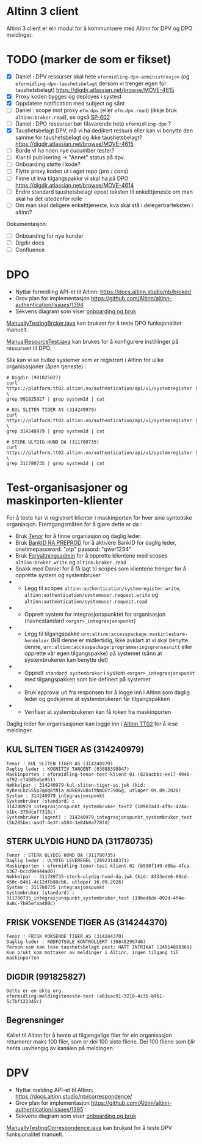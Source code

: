 # Altinn 3 client

Altinn 3 client er ein modul for å kommunisere med Altinn for DPV og DPO meldinger.

# TODO (marker de som er fikset)

- [x] Daniel : DPV ressurser skal hete `eformidling-dpv-administrasjon` (og `eformidling-dpv-taushetsbelagt` dersom vi trenger egen for taushetsbelagt) https://digdir.atlassian.net/browse/MOVE-4615
- [x] Proxy koden bygges og deployes i systest
- [x] Oppdatere notification med subject og sånt
- [ ] Daniel : scope mot proxy `efm:dpv` (eller `efm:dpv.read`) (ikkje bruk `altinn:broker.read`), se også [SP-602](https://digdir.atlassian.net/browse/SP-602)
- [ ] Daniel : DPO ressurser bør tilsvarende hete `eformidling-dpo` ?
- [X] Taushetsbelagt DPV, må vi ha dedikert ressurs eller kan vi benytte den samme for taushetsbelagt og ikke taushetsbelagt? https://digdir.atlassian.net/browse/MOVE-4615
- [ ] Burde vi ha noen nye cucumber tester?
- [ ] Klar til publisering -> "Annet" status på dpv.
- [ ] Onboarding støtte i kode?
- [ ] Flytte proxy koden ut i eget repo (pro / cons)
- [ ] Finne ut kva tilgangspakke vi skal ha på DPO https://digdir.atlassian.net/browse/MOVE-4614
- [ ] Endre standard taushetsbelagt epost teksten til enkelttjeneste om man skal ha det istedenfor rolle
- [ ] Om man skal deligere enkelttjeneste, kva skal stå i delegerbarteksten i altinn?

Dokumentasjon:
- [ ] Onboarding for nye kunder
- [ ] Digdir docs
- [ ] Confluence

# DPO

- Nyttar formidling API-et til Altinn: https://docs.altinn.studio/nb/broker/
- Grov plan for implementasjon https://github.com/Altinn/altinn-authentication/issues/1394
- Sekvens diagram som viser [onboarding og bruk](altinn_dpo.md)

[ManuallyTestingBroker.java](src/test/java/no/difi/meldingsutveksling/altinnv3/dpo/ManuallyTestingBroker.java) kan brukast for å teste DPO funksjonalitet manuelt.

[ManualResourceTest.java](src/test/java/no/difi/meldingsutveksling/altinnv3/dpo/ManualResourceTest.java) kan brukes for å konfigurere instillinger på ressursen til DPO.

Slik kan vi se hvilke systemer som er registrert i Altinn for ulike organisasjoner (åpen tjeneste) :
```
# Digdir (991825827)
curl https://platform.tt02.altinn.no/authentication/api/v1/systemregister | \
grep 991825827 | grep systemId | cat

# KUL SLITEN TIGER AS (314240979)
curl https://platform.tt02.altinn.no/authentication/api/v1/systemregister | \
grep 314240979 | grep systemId | cat

# STERK ULYDIG HUND DA (311780735)
curl https://platform.tt02.altinn.no/authentication/api/v1/systemregister | \
grep 311780735 | grep systemId | cat
```

# Test-organisasjoner og maskinporten-klienter
For å teste har vi registrert klienter i maskinporten for hver sine syntetiske organiasjon.
Fremgangsmåten for å gjøre dette er da :

- Bruk [Tenor](https://testdata.skatteetaten.no/web/testnorge/) for å finne organiasjon og daglig leder.
- Bruk [BankID RA PREPROD](https://ra-preprod.bankidnorge.no/#!/search/endUser) for å aktivere BankID for daglig leder, onetimepassword: "otp"  passord: "qwer1234"
- Bruk [Forvaltningsadmin](https://forvaltningsadmin.apps.kt.digdir.cosng.net) for å opprette klientene med scopes `altinn:broker.write` og `altinn:broker.read`
- Snakk med Daniel for å få lagt til scopes som klientene trenger for å opprette system og systembruker
- - Legg til scopes `altinn:authentication/systemregister.write`, `altinn:authentication/systemuser.request.write` og `altinn:authentication/systemuser.request.read`
- - Opprett system for integrasjonspunktet for organisasjon (navnestandard `<orgnr>_integrasjonspunkt`)
- - Legg til tilgangspakke `urn:altinn:accesspackage:maskinlesbare-hendelser` (NB denne er midlertidig, ikke avklart at vi skal benytte denne, `urn:altinn:accesspackage:programmeringsgrensesnitt` eller opprette vår egen tilgangspakke) på systemet (sånn at systembrukeren kan benytte det)
- - Opprett `standard systembruker` i system `<orgnr>_integrasjonspunkt` med tilgangspakken som ble definert på systemet
- - Bruk approval url fra responsen for å logge inn i Altinn som daglig leder og godkjenne at systembrukeren får tilgangspakken
- - Verifiser at systembrukeren kan få token fra maskinporten

Daglig leder for organisasjoner kan logge inn i [Altinn TT02](https://tt02.altinn.no/) for å lese meldinger.

    
## KUL SLITEN TIGER AS (314240979)
```
Tenor : KUL SLITEN TIGER AS (314240979)
Daglig leder : KOGNITIV TANGENT (03888398847)
Maskinporten : eformidling-tenor-test-klient-01 (826acbbc-ee17-4946-af92-cf4885ebe951)
Nøkkelpar : 314240979-kul-sliten-tiger-as.jwk (kid: RyResLhzSS5p2qUq6tNla_mOkG9vU8oiYNmDEYJ9OGg, utløper 09.09.2026)
System : 314240979_integrasjonspunkt
Systembruker (standard) : 314240979_integrasjonspunkt_systembruker_test2 (10982a4d-4f9c-424a-b1bc-376dcef7316c)
Systembruker (agent) : 314240979_integrasjonspunkt_systembruker_test (5b205bec-aad7-4e3f-a504-3e84b8a778fd)
```

## STERK ULYDIG HUND DA (311780735)
```
Tenor : STERK ULYDIG HUND DA (311780735)
Daglig leder : ULYDIG LEVEREGEL (28923148371)
Maskinporten : eformidling-tenor-test-klient-02 (b590f149-d0ba-4fca-b367-bccd9e444a00)
Nøkkelpar : 311780735-sterk-ulydig-hund-da.jwk (kid: 8333ede6-60cd-450c-84b1-4c12dfb80cb6, utløper 16.09.2026)
System : 311780735_integrasjonspunkt
Systembruker (standard) : 311780735_integrasjonspunkt_systembruker_test (19bed6de-092d-4f4e-9a8c-7b95efaa400c)
```

## FRISK VOKSENDE TIGER AS (314244370)
```
Tenor : FRISK VOKSENDE TIGER AS (314244370)
Daglig leder : RØDFOTSULE KONTROLLERT (30848299746)
Person som kan lese taushetsbelagt post: HATT INTRIKAT (24914899369)
Kun brukt som mottaker av meldinger i Altinn, ingen tilgang til maskinporten
```

## DIGDIR (991825827)
```
Dette er en ekte org.
eformidling-meldingsteneste-test (a63cac91-3210-4c35-b961-5c7bf122345c)
```


## Begrensninger

Kallet til Altinn for å hente ut tilgjengelige filer for ein organisasjon returnerer maks 100 filer, som er dei 100 siste filene.
Dei 100 filene som blir henta uavhengig av kanalen på meldingen.


# DPV

- Nyttar melding API-et til Altinn: https://docs.altinn.studio/nb/correspondence/
- Grov plan for implementasjon https://github.com/Altinn/altinn-authentication/issues/1395
- Sekvens diagram som viser [onboarding og bruk](altinn_dpv.md)

[ManuallyTestingCorrespondence.java](src/test/java/no/difi/meldingsutveksling/altinnv3/dpv/ManuallyTestingCorrespondence.java) kan brukast for å teste DPV funksjonalitet manuelt.
